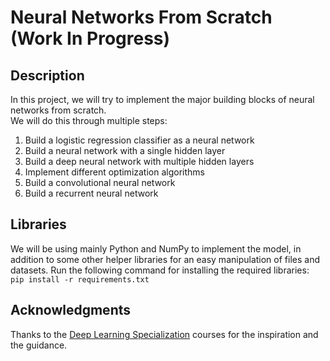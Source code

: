 # Neural Networks From Scratch (Work In Progress)

## Description

In this project, we will try to implement the major building blocks of neural networks from scratch.  
We will do this through multiple steps:

1. Build a logistic regression classifier as a neural network
2. Build a neural network with a single hidden layer
3. Build a deep neural network with multiple hidden layers
4. Implement different optimization algorithms
5. Build a convolutional neural network
6. Build a recurrent neural network

## Libraries

We will be using mainly Python and NumPy to implement the model, in addition to some other helper libraries for an easy manipulation of files and datasets. Run the following command for installing the required libraries:  
`pip install -r requirements.txt`

## Acknowledgments

Thanks to the [Deep Learning Specialization](https://www.deeplearning.ai/courses/deep-learning-specialization/) courses for the inspiration and the guidance.
